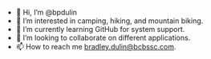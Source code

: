 - 👋 Hi, I’m @bpdulin
- 👀 I’m interested in camping, hiking, and mountain biking.
- 🌱 I’m currently learning GitHub for system support.
- 💞️ I’m looking to collaborate on different applications.
- 📫 How to reach me bradley.dulin@bcbssc.com.

<!---
bpdulin/bpdulin is a ✨ special ✨ repository because its `README.md` (this file) appears on your GitHub profile.
You can click the Preview link to take a look at your changes.
--->
